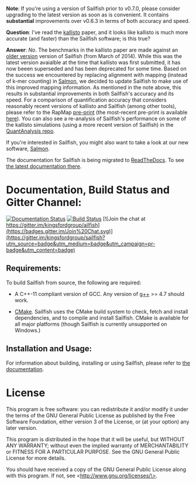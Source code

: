 **Note**: If you're using a version of Sailfish prior to v0.7.0, please consider upgrading to the latest version as soon as is convenient.  It contains **substantial** improvements over v0.6.3 in terms of both accuracy and speed.


**Question**: I've read the [kallisto](http://www.nature.com/nbt/journal/vaop/ncurrent/full/nbt.3519.html) paper, and it looks like kallisto is much more accurate (and faster) than the Sailfish software; is this true?

**Answer**: *No*. The benchmarks in the kallisto paper are made against an [older version](https://github.com/pachterlab/kallisto_paper_analysis/blob/nbt/config.py#L44) version of Sailfish (from March of 2014).  While this was the latest version avaialble at the time that kallisto was first submitted, it has now beeen superseded and has been deprecated for some time.  Based on the success we encountered by replacing alignment with mapping (instead of k-mer counting) in [Salmon](https://COMBINE-lab.github.io/salmon), we decided to update Sailfish to make use of this improved mapping information.  As mentioned in the note above, this results in substantial improvements in both Sailfish's accuracy and its speed.  For a comparison of quantification accuracy that considers reasonably recent versions of kallisto and Sailfish (among other tools), please refer to the RapMap [pre-print](http://biorxiv.org/content/early/2015/10/28/029652) (the most-recent pre-print is available [here](http://biorxiv.org/content/early/2016/01/16/029652)).  You can also see a re-analysis of Sailfish's performance on some of the kallisto simulations (using a more recent version of Sailfish) in the [QuantAnalysis repo](https://github.com/COMBINE-lab/QuantAnalysis).

If you're interested in Sailfish, you might also want to take a look
at our new software, [Salmon](https://COMBINE-lab.github.io/salmon).

The documentation for Sailfish is being migrated to [ReadTheDocs](http://readthedocs.org).
To see [the latest documentation there](http://sailfish.readthedocs.org).

Documentation, Build Status and Gitter Channel:
===============================================

[![Documentation Status](https://readthedocs.org/projects/sailfish/badge/?version=master)](http://sailfish.readthedocs.org)
[![Build Status](https://travis-ci.org/kingsfordgroup/sailfish.svg?branch=master)](https://travis-ci.org/kingsfordgroup/sailfish)
[![Join the chat at https://gitter.im/kingsfordgroup/ailfish](https://badges.gitter.im/Join%20Chat.svg)](https://gitter.im/kingsfordgroup/sailfish?utm_source=badge&utm_medium=badge&utm_campaign=pr-badge&utm_content=badge)

Requirements:
-------------

To build Sailfish from source, the following are required:

* A C++-11 compliant version of GCC.  Any version of [g++](gcc.gnu.org) >= 4.7
  should work.

* [CMake](www.cmake.org).  Sailfish uses the CMake build system to check,
  fetch and install dependencies, and to compile and install Sailfish.  CMake
  is available for all major platforms (though Sailfish is currently
  unsupported on Windows.)

Installation and Usage:
-----------------------

For information about building, installing or using Sailfish, please refer
to [the documentation](http://sailfish.readthedocs.org/).

License
=======

This program is free software: you can redistribute it and/or modify
it under the terms of the GNU General Public License as published by
the Free Software Foundation, either version 3 of the License, or
(at your option) any later version.

This program is distributed in the hope that it will be useful,
but WITHOUT ANY WARRANTY; without even the implied warranty of
MERCHANTABILITY or FITNESS FOR A PARTICULAR PURPOSE.  See the
GNU General Public License for more details.

You should have received a copy of the GNU General Public License
along with this program.  If not, see \<http://www.gnu.org/licenses/\>.
